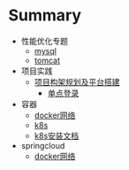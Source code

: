 # Summary

* 性能优化专题
    * [mysql](性能优化/mysql.md)
    * [tomcat](性能优化/tomcat.pdf)
* 项目实践
  * [项目构架规划及平台搭建](项目实践/project.md)
    - [单点登录](项目实践/singleton.md)
* 容器
  * [docker网络](docker/docker.md)
  * [k8s](docker/k8s.md)
  * [k8s安装文档](docker/Kubernetes集群安装文档.md)
* springcloud
  * [docker网络](微服务/weifuwu.md)


